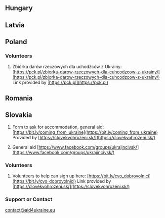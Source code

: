 ## Hungary


## Latvia


## Poland

### Volunteers
1. Zbiórka darów rzeczowych dla uchodźców z Ukrainy: [https://pck.pl/zbiorka-darow-rzeczowych-dla-cuhcodzcow-z-ukrainy/](https://pck.pl/zbiorka-darow-rzeczowych-dla-cuhcodzcow-z-ukrainy/) Link provided by [https://pck.pl](https://pck.pl)

## Romania


## Slovakia

1. Form to ask for accommodation, general aid: [https://bit.ly/coming_from_ukraine](https://bit.ly/coming_from_ukraine) 
Provided by [https://clovekvohrozeni.sk/](https://clovekvohrozeni.sk/)

2. General aid [https://www.facebook.com/groups/ukrajincivsk/](https://www.facebook.com/groups/ukrajincivsk/)

### Volunteers
1. Volunteers to help can sign up here: [https://bit.ly/cvo_dobrovolnici](https://bit.ly/cvo_dobrovolnici) Link provided by [https://clovekvohrozeni.sk/](https://clovekvohrozeni.sk/)


### Support or Contact

contact@aid4ukraine.eu 
